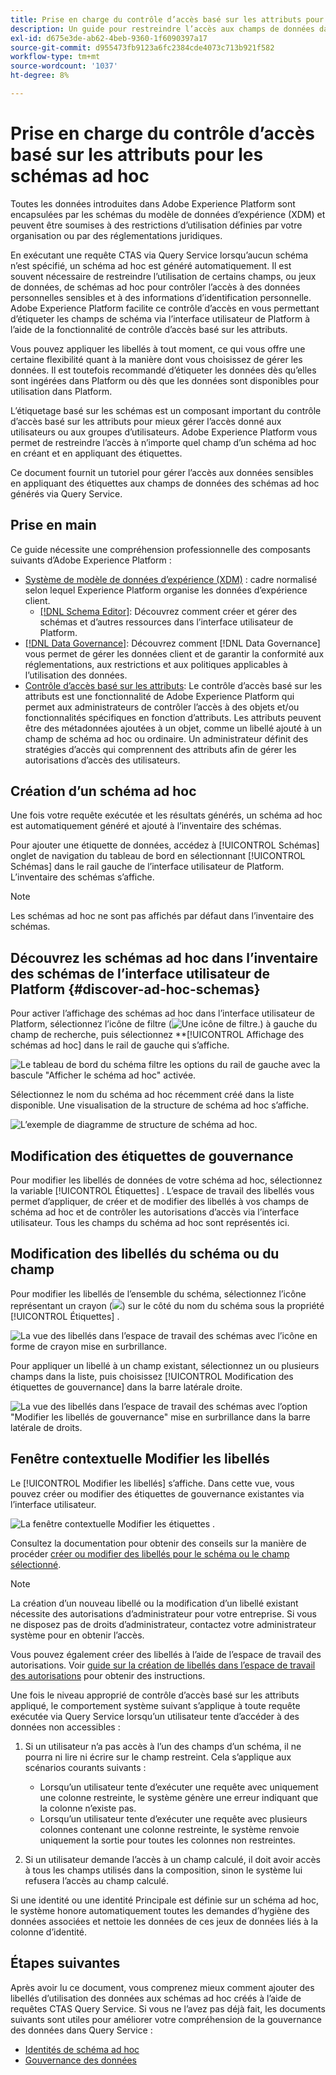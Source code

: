 ```yaml
---
title: Prise en charge du contrôle d’accès basé sur les attributs pour les schémas ad hoc
description: Un guide pour restreindre l’accès aux champs de données dans les schémas ad hoc générés via Adobe Experience Platform Query Service.
exl-id: d675e3de-ab62-4beb-9360-1f6090397a17
source-git-commit: d955473fb9123a6fc2384cde4073c713b921f582
workflow-type: tm+mt
source-wordcount: '1037'
ht-degree: 8%

---
```


# Prise en charge du contrôle d’accès basé sur les attributs pour les schémas ad hoc

Toutes les données introduites dans Adobe Experience Platform sont encapsulées par les schémas du modèle de données d’expérience (XDM) et peuvent être soumises à des restrictions d’utilisation définies par votre organisation ou par des réglementations juridiques.

En exécutant une requête CTAS via Query Service lorsqu’aucun schéma n’est spécifié, un schéma ad hoc est généré automatiquement. Il est souvent nécessaire de restreindre l’utilisation de certains champs, ou jeux de données, de schémas ad hoc pour contrôler l’accès à des données personnelles sensibles et à des informations d’identification personnelle. Adobe Experience Platform facilite ce contrôle d’accès en vous permettant d’étiqueter les champs de schéma via l’interface utilisateur de Platform à l’aide de la fonctionnalité de contrôle d’accès basé sur les attributs.

Vous pouvez appliquer les libellés à tout moment, ce qui vous offre une certaine flexibilité quant à la manière dont vous choisissez de gérer les données. Il est toutefois recommandé d’étiqueter les données dès qu’elles sont ingérées dans Platform ou dès que les données sont disponibles pour utilisation dans Platform.

L’étiquetage basé sur les schémas est un composant important du contrôle d’accès basé sur les attributs pour mieux gérer l’accès donné aux utilisateurs ou aux groupes d’utilisateurs. Adobe Experience Platform vous permet de restreindre l’accès à n’importe quel champ d’un schéma ad hoc en créant et en appliquant des étiquettes.

Ce document fournit un tutoriel pour gérer l’accès aux données sensibles en appliquant des étiquettes aux champs de données des schémas ad hoc générés via Query Service.

## Prise en main

Ce guide nécessite une compréhension professionnelle des composants suivants d’Adobe Experience Platform :

* [Système de modèle de données d’expérience (XDM)](https://experienceleague.adobe.com/docs/experience-platform/xdm/home.html?lang=fr) : cadre normalisé selon lequel Experience Platform organise les données d’expérience client.
   * [[!DNL Schema Editor]](https://experienceleague.adobe.com/docs/experience-platform/xdm/ui/overview.html?lang=fr): Découvrez comment créer et gérer des schémas et d’autres ressources dans l’interface utilisateur de Platform.
* [[!DNL Data Governance]](../../data-governance/home.md): Découvrez comment [!DNL Data Governance] vous permet de gérer les données client et de garantir la conformité aux réglementations, aux restrictions et aux politiques applicables à l’utilisation des données.
* [Contrôle d’accès basé sur les attributs](../../access-control/abac/overview.md): Le contrôle d’accès basé sur les attributs est une fonctionnalité de Adobe Experience Platform qui permet aux administrateurs de contrôler l’accès à des objets et/ou fonctionnalités spécifiques en fonction d’attributs. Les attributs peuvent être des métadonnées ajoutées à un objet, comme un libellé ajouté à un champ de schéma ad hoc ou ordinaire. Un administrateur définit des stratégies d’accès qui comprennent des attributs afin de gérer les autorisations d’accès des utilisateurs.

## Création d’un schéma ad hoc

Une fois votre requête exécutée et les résultats générés, un schéma ad hoc est automatiquement généré et ajouté à l’inventaire des schémas.

Pour ajouter une étiquette de données, accédez à [!UICONTROL Schémas] onglet de navigation du tableau de bord en sélectionnant [!UICONTROL Schémas] dans le rail gauche de l’interface utilisateur de Platform. L’inventaire des schémas s’affiche.

>[!NOTE]
>
>Les schémas ad hoc ne sont pas affichés par défaut dans l’inventaire des schémas.

## Découvrez les schémas ad hoc dans l’inventaire des schémas de l’interface utilisateur de Platform {#discover-ad-hoc-schemas}

Pour activer l’affichage des schémas ad hoc dans l’interface utilisateur de Platform, sélectionnez l’icône de filtre (![Une icône de filtre.](../images/data-governance/filter.png)) à gauche du champ de recherche, puis sélectionnez **[!UICONTROL Affichage des schémas ad hoc] dans le rail de gauche qui s’affiche.

![Le tableau de bord du schéma filtre les options du rail de gauche avec la bascule &quot;Afficher le schéma ad hoc&quot; activée.](../images/data-governance/adhoc-schema-toggle.png)

Sélectionnez le nom du schéma ad hoc récemment créé dans la liste disponible. Une visualisation de la structure de schéma ad hoc s’affiche.

![L’exemple de diagramme de structure de schéma ad hoc.](../images/data-governance/adhoc-schema-structure-diagram.png)

## Modification des étiquettes de gouvernance

Pour modifier les libellés de données de votre schéma ad hoc, sélectionnez la variable [!UICONTROL Étiquettes] . L’espace de travail des libellés vous permet d’appliquer, de créer et de modifier des libellés à vos champs de schéma ad hoc et de contrôler les autorisations d’accès via l’interface utilisateur. Tous les champs du schéma ad hoc sont représentés ici.

## Modification des libellés du schéma ou du champ

Pour modifier les libellés de l’ensemble du schéma, sélectionnez l’icône représentant un crayon (![](../images/data-governance/edit-icon.png)) sur le côté du nom du schéma sous la propriété [!UICONTROL Étiquettes] .

![La vue des libellés dans l’espace de travail des schémas avec l’icône en forme de crayon mise en surbrillance.](../images/data-governance/edit-entire-schema-labels.png)

Pour appliquer un libellé à un champ existant, sélectionnez un ou plusieurs champs dans la liste, puis choisissez [!UICONTROL Modification des étiquettes de gouvernance] dans la barre latérale droite.

![La vue des libellés dans l’espace de travail des schémas avec l’option &quot;Modifier les libellés de gouvernance&quot; mise en surbrillance dans la barre latérale de droits.](../images/data-governance/edit-governance-labels.png)

## Fenêtre contextuelle Modifier les libellés

Le [!UICONTROL Modifier les libellés] s’affiche. Dans cette vue, vous pouvez créer ou modifier des étiquettes de gouvernance existantes via l’interface utilisateur.

![La fenêtre contextuelle Modifier les étiquettes .](../images/data-governance/edit-labels-popover.png)

Consultez la documentation pour obtenir des conseils sur la manière de procéder [créer ou modifier des libellés pour le schéma ou le champ sélectionné](https://experienceleague.adobe.com/docs/experience-platform/xdm/tutorials/labels.html#edit-the-labels-for-the-schema-or-field).

>[!NOTE]
>
>La création d’un nouveau libellé ou la modification d’un libellé existant nécessite des autorisations d’administrateur pour votre entreprise. Si vous ne disposez pas de droits d’administrateur, contactez votre administrateur système pour en obtenir l’accès.

Vous pouvez également créer des libellés à l’aide de l’espace de travail des autorisations. Voir [guide sur la création de libellés dans l’espace de travail des autorisations](../../access-control/abac/ui/labels.md) pour obtenir des instructions.

Une fois le niveau approprié de contrôle d’accès basé sur les attributs appliqué, le comportement système suivant s’applique à toute requête exécutée via Query Service lorsqu’un utilisateur tente d’accéder à des données non accessibles :

1. Si un utilisateur n’a pas accès à l’un des champs d’un schéma, il ne pourra ni lire ni écrire sur le champ restreint. Cela s’applique aux scénarios courants suivants :

   * Lorsqu’un utilisateur tente d’exécuter une requête avec uniquement une colonne restreinte, le système génère une erreur indiquant que la colonne n’existe pas.
   * Lorsqu’un utilisateur tente d’exécuter une requête avec plusieurs colonnes contenant une colonne restreinte, le système renvoie uniquement la sortie pour toutes les colonnes non restreintes.

1. Si un utilisateur demande l’accès à un champ calculé, il doit avoir accès à tous les champs utilisés dans la composition, sinon le système lui refusera l’accès au champ calculé.

Si une identité ou une identité Principale est définie sur un schéma ad hoc, le système honore automatiquement toutes les demandes d’hygiène des données associées et nettoie les données de ces jeux de données liés à la colonne d’identité.

## Étapes suivantes

Après avoir lu ce document, vous comprenez mieux comment ajouter des libellés d’utilisation des données aux schémas ad hoc créés à l’aide de requêtes CTAS Query Service. Si vous ne l’avez pas déjà fait, les documents suivants sont utiles pour améliorer votre compréhension de la gouvernance des données dans Query Service :

* [Identités de schéma ad hoc](./ad-hoc-schema-identities.md)
* [Gouvernance des données](https://experienceleague.adobe.com/docs/experience-platform/data-governance/home.html?lang=fr)
